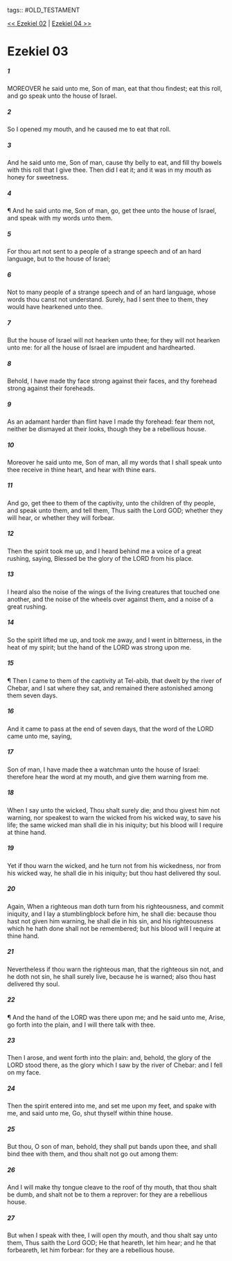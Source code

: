 tags:: #OLD_TESTAMENT

[<< Ezekiel 02](OLD_TESTAMENT/26_Ezekiel/Ezekiel_02.md) | [Ezekiel 04 >>](OLD_TESTAMENT/26_Ezekiel/Ezekiel_04.md)

# Ezekiel 03

##### 1

MOREOVER he said unto me, Son of man, eat that thou findest; eat this roll, and go speak unto the house of Israel.

##### 2

So I opened my mouth, and he caused me to eat that roll.

##### 3

And he said unto me, Son of man, cause thy belly to eat, and fill thy bowels with this roll that I give thee. Then did I eat it; and it was in my mouth as honey for sweetness.

##### 4

¶ And he said unto me, Son of man, go, get thee unto the house of Israel, and speak with my words unto them.

##### 5

For thou art not sent to a people of a strange speech and of an hard language, but to the house of Israel;

##### 6

Not to many people of a strange speech and of an hard language, whose words thou canst not understand. Surely, had I sent thee to them, they would have hearkened unto thee.

##### 7

But the house of Israel will not hearken unto thee; for they will not hearken unto me: for all the house of Israel are impudent and hardhearted.

##### 8

Behold, I have made thy face strong against their faces, and thy forehead strong against their foreheads.

##### 9

As an adamant harder than flint have I made thy forehead: fear them not, neither be dismayed at their looks, though they be a rebellious house.

##### 10

Moreover he said unto me, Son of man, all my words that I shall speak unto thee receive in thine heart, and hear with thine ears.

##### 11

And go, get thee to them of the captivity, unto the children of thy people, and speak unto them, and tell them, Thus saith the Lord GOD; whether they will hear, or whether they will forbear.

##### 12

Then the spirit took me up, and I heard behind me a voice of a great rushing, saying, Blessed be the glory of the LORD from his place.

##### 13

I heard also the noise of the wings of the living creatures that touched one another, and the noise of the wheels over against them, and a noise of a great rushing.

##### 14

So the spirit lifted me up, and took me away, and I went in bitterness, in the heat of my spirit; but the hand of the LORD was strong upon me.

##### 15

¶ Then I came to them of the captivity at Tel-abib, that dwelt by the river of Chebar, and I sat where they sat, and remained there astonished among them seven days.

##### 16

And it came to pass at the end of seven days, that the word of the LORD came unto me, saying,

##### 17

Son of man, I have made thee a watchman unto the house of Israel: therefore hear the word at my mouth, and give them warning from me.

##### 18

When I say unto the wicked, Thou shalt surely die; and thou givest him not warning, nor speakest to warn the wicked from his wicked way, to save his life; the same wicked man shall die in his iniquity; but his blood will I require at thine hand.

##### 19

Yet if thou warn the wicked, and he turn not from his wickedness, nor from his wicked way, he shall die in his iniquity; but thou hast delivered thy soul.

##### 20

Again, When a righteous man doth turn from his righteousness, and commit iniquity, and I lay a stumblingblock before him, he shall die: because thou hast not given him warning, he shall die in his sin, and his righteousness which he hath done shall not be remembered; but his blood will I require at thine hand.

##### 21

Nevertheless if thou warn the righteous man, that the righteous sin not, and he doth not sin, he shall surely live, because he is warned; also thou hast delivered thy soul.

##### 22

¶ And the hand of the LORD was there upon me; and he said unto me, Arise, go forth into the plain, and I will there talk with thee.

##### 23

Then I arose, and went forth into the plain: and, behold, the glory of the LORD stood there, as the glory which I saw by the river of Chebar: and I fell on my face.

##### 24

Then the spirit entered into me, and set me upon my feet, and spake with me, and said unto me, Go, shut thyself within thine house.

##### 25

But thou, O son of man, behold, they shall put bands upon thee, and shall bind thee with them, and thou shalt not go out among them:

##### 26

And I will make thy tongue cleave to the roof of thy mouth, that thou shalt be dumb, and shalt not be to them a reprover: for they are a rebellious house.

##### 27

But when I speak with thee, I will open thy mouth, and thou shalt say unto them, Thus saith the Lord GOD; He that heareth, let him hear; and he that forbeareth, let him forbear: for they are a rebellious house.

